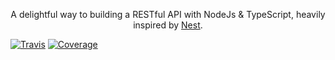 <p align="center">A delightful way to building a RESTful API with NodeJs & TypeScript, heavily inspired by <a href="https://github.com/nestjs/nest/" target="blank">Nest</a>.</p>

<a href="https://coveralls.io/github/nmtoan07/nest-boilerplate"><img src="https://api.travis-ci.org/nmtoan07/nest-boilerplate.svg?branch=master" alt="Travis" /></a>
<a href="https://coveralls.io/github/nmtoan07/nest-boilerplate?branch=master"><img src="https://coveralls.io/repos/github/nmtoan07/nest-boilerplate/badge.svg?branch=master" alt="Coverage" /></a>
